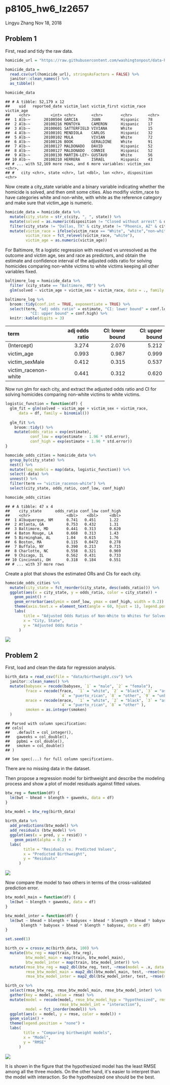 p8105\_hw6\_lz2657
================
Lingyu Zhang
Nov 18, 2018

Problem 1
---------

First, read and tidy the raw data.

``` r
homicide_url = "https://raw.githubusercontent.com/washingtonpost/data-homicides/master/homicide-data.csv"

homicide_data = 
  read.csv(url(homicide_url), stringsAsFactors = FALSE) %>% 
  janitor::clean_names() %>% 
  as_tibble()

homicide_data
```

    ## # A tibble: 52,179 x 12
    ##    uid   reported_date victim_last victim_first victim_race victim_age
    ##    <chr>         <int> <chr>       <chr>        <chr>       <chr>     
    ##  1 Alb-~      20100504 GARCIA      JUAN         Hispanic    78        
    ##  2 Alb-~      20100216 MONTOYA     CAMERON      Hispanic    17        
    ##  3 Alb-~      20100601 SATTERFIELD VIVIANA      White       15        
    ##  4 Alb-~      20100101 MENDIOLA    CARLOS       Hispanic    32        
    ##  5 Alb-~      20100102 MULA        VIVIAN       White       72        
    ##  6 Alb-~      20100126 BOOK        GERALDINE    White       91        
    ##  7 Alb-~      20100127 MALDONADO   DAVID        Hispanic    52        
    ##  8 Alb-~      20100127 MALDONADO   CONNIE       Hispanic    52        
    ##  9 Alb-~      20100130 MARTIN-LEY~ GUSTAVO      White       56        
    ## 10 Alb-~      20100210 HERRERA     ISRAEL       Hispanic    43        
    ## # ... with 52,169 more rows, and 6 more variables: victim_sex <chr>,
    ## #   city <chr>, state <chr>, lat <dbl>, lon <chr>, disposition <chr>

Now create a city\_state variable and a binary variable indicating whether the homicide is solved, and then omit some cities. Also modifiy victim\_race to have categories white and non-white, with white as the reference category and make sure that victim\_age is numeric.

``` r
homicide_data = homicide_data %>%
  mutate(city_state = str_c(city, ", ", state)) %>%
  mutate(solved = as.numeric(disposition != "Closed without arrest" & disposition != "Open/No arrest")) %>%
  filter(city_state != "Dallas, TX" & city_state != "Phoenix, AZ" & city_state != "Kansas City, MO" & city_state != "Tulsa, AL" & city_state != "PA, 40.461945") %>%
  mutate(victim_race = ifelse(victim_race == "White", "white","non-white"),
         victim_race = fct_relevel(victim_race, "white"), 
         victim_age = as.numeric(victim_age))
```

For Baltimore, fit a logistic regression with resolved vs unresolved as the outcome and victim age, sex and race as predictors, and obtain the estimate and confidence interval of the adjusted odds ratio for solving homicides comparing non-white victims to white victims keeping all other variables fixed.

``` r
baltimore_log = homicide_data %>% 
  filter (city_state == "Baltimore, MD") %>% 
  glm(solved ~ victim_age + victim_sex + victim_race, data = ., family = binomial())

baltimore_log %>% 
  broom::tidy(conf.int = TRUE, exponentiate = TRUE) %>%
  select(term, "adj odds ratio" = estimate, "CI: lower bound" = conf.low, 
           "CI: upper bound" = conf.high) %>% 
  knitr::kable(digits = 3)
```

| term                  |  adj odds ratio|  CI: lower bound|  CI: upper bound|
|:----------------------|---------------:|----------------:|----------------:|
| (Intercept)           |           3.274|            2.076|            5.212|
| victim\_age           |           0.993|            0.987|            0.999|
| victim\_sexMale       |           0.412|            0.315|            0.537|
| victim\_racenon-white |           0.441|            0.312|            0.620|

Now run glm for each city, and extract the adjusted odds ratio and CI for solving homicides comparing non-white victims to white victims.

``` r
logistic_function = function(df) {
  glm_fit = glm(solved ~ victim_age + victim_sex + victim_race, 
      data = df, family = binomial())
  
  glm_fit %>% 
    broom::tidy() %>% 
    mutate(odds_ratio = exp(estimate),
           conf_low = exp(estimate - 1.96 * std.error), 
           conf_high = exp(estimate + 1.96 * std.error))
}

homocide_odds_cities = homicide_data %>% 
  group_by(city_state) %>%
  nest() %>%
  mutate(log_models = map(data, logistic_function)) %>%
  select(-data) %>% 
  unnest() %>% 
  filter(term == "victim_racenon-white") %>% 
  select(city_state, odds_ratio, conf_low, conf_high)

homocide_odds_cities
```

    ## # A tibble: 47 x 4
    ##    city_state      odds_ratio conf_low conf_high
    ##    <chr>                <dbl>    <dbl>     <dbl>
    ##  1 Albuquerque, NM      0.741   0.451      1.22 
    ##  2 Atlanta, GA          0.753   0.432      1.31 
    ##  3 Baltimore, MD        0.441   0.313      0.620
    ##  4 Baton Rouge, LA      0.668   0.313      1.43 
    ##  5 Birmingham, AL       1.04    0.615      1.76 
    ##  6 Boston, MA           0.115   0.0472     0.278
    ##  7 Buffalo, NY          0.390   0.213      0.715
    ##  8 Charlotte, NC        0.558   0.321      0.969
    ##  9 Chicago, IL          0.562   0.431      0.733
    ## 10 Cincinnati, OH       0.318   0.184      0.551
    ## # ... with 37 more rows

Create a plot that shows the estimated ORs and CIs for each city.

``` r
homocide_odds_cities %>% 
  mutate(city_state = fct_reorder(city_state, desc(odds_ratio))) %>%
  ggplot(aes(x = city_state, y = odds_ratio, color = city_state)) + 
    geom_point() +
    geom_errorbar(aes(ymin = conf_low, ymax = conf_high, width = 0.2)) +
    theme(axis.text.x = element_text(angle = 60, hjust = 1), legend.position = "none") + 
    labs(
        title = "Adjusted Odds Ratios of Non-White to Whites for Solved Homicides",
        x = "City, State",
        y = "Adjusted Odds Ratio "
      )
```

![](p8105_hw6_lz2657_files/figure-markdown_github/problem1_plot-1.png)

Problem 2
---------

First, load and clean the data for regression analysis.

``` r
birth_data = read_csv(file = "data/birthweight.csv") %>% 
  janitor::clean_names() %>% 
  mutate(babysex = recode(babysex, `1` = "male", `2` = "female"),
         frace = recode(frace,  `1` = "white", `2` = "black", `3` = "asian", 
                        `4` = "puerto_rican", `8` = "other", `9` = "unknown"),
         mrace = recode(mrace,  `1` = "white", `2` = "black", `3` = "asian", 
                        `4` = "puerto_rican", `8` = "other" ),
         smoken = as.integer(smoken)
  )
```

    ## Parsed with column specification:
    ## cols(
    ##   .default = col_integer(),
    ##   gaweeks = col_double(),
    ##   ppbmi = col_double(),
    ##   smoken = col_double()
    ## )

    ## See spec(...) for full column specifications.

There are no missing data in the dataset.

Then propose a regression model for birthweight and describe the modeling process and show a plot of model residuals against fitted values.

``` r
btw_reg = function(df) {
  lm(bwt ~ bhead + blength + gaweeks, data = df)
}

btw_model = btw_reg(birth_data)
  
birth_data %>% 
  add_predictions(btw_model) %>% 
  add_residuals (btw_model) %>% 
  ggplot(aes(x = pred, y = resid)) + 
    geom_point(alpha = 0.2) +
  labs(
        title = "Residuals vs. Predicted Values",
        x = "Predicted Birthweight",
        y = "Residuals"
      )
```

![](p8105_hw6_lz2657_files/figure-markdown_github/problem2_regression-1.png)

Now compare the model to two others in terms of the cross-validated prediction error.

``` r
btw_model_main = function(df) {
  lm(bwt ~ blength + gaweeks, data = df)
}

btw_model_inter = function(df) {
  lm(bwt ~ bhead + blength + babysex + bhead * blength + bhead * babysex + 
       blength * babysex + bhead * blength * babysex, data = df)
}
```

``` r
set.seed(1)

birth_cv = crossv_mc(birth_data, 100) %>%
  mutate(btw_reg = map(train, btw_reg),
         btw_model_main = map(train, btw_model_main),
         btw_model_inter = map(train, btw_model_inter)) %>% 
  mutate(rmse_btw_reg = map2_dbl(btw_reg, test, ~rmse(model = .x, data = .y)),
         rmse_btw_model_main = map2_dbl(btw_model_main, test, ~rmse(model = .x, data = .y)),
         rmse_btw_model_inter = map2_dbl(btw_model_inter, test, ~rmse(model = .x, data = .y)))

birth_cv %>% 
  select(rmse_btw_reg, rmse_btw_model_main, rmse_btw_model_inter) %>% 
  gather(key = model, value = rmse) %>% 
  mutate(model = recode(model, rmse_btw_model_hyp = "hypothesized", rmse_btw_model_sml = "main",
                        rmse_btw_model_int = "interaction"), 
         model = fct_inorder(model)) %>% 
  ggplot(aes(x = model, y = rmse, color = model)) + 
  geom_violin() +
  theme(legend.position = "none") +
  labs(
        title = "Comparing birthweight models",
        x = "Model",
        y = "RMSE"
      )
```

![](p8105_hw6_lz2657_files/figure-markdown_github/problem2_cross_validation-1.png)

It is shown in the figure that the hypothesized model has the least RMSE among all the three models. On the other hand, it's easier to interpret than the model with interaction. So the hypothesized one should be the best.
